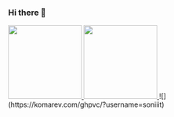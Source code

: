 ### Hi there 👋

<a href="https://github.com/aceisace">
  <img src="https://github-readme-stats.vercel.app/api?username=soniiit&count_private=true&show_icons=true&theme=radical" height="150px"/>
</a>
<a href="https://github.com/aceisace">
  <img src="https://github-readme-stats.vercel.app/api/top-langs/?username=soniiit&layout=compact&&theme=radical" height="150px"/>
</a>
![](https://komarev.com/ghpvc/?username=soniiit)

<!--
**SoniiiT/SoniiiT** is a ✨ _special_ ✨ repository because its `README.md` (this file) appears on your GitHub profile.

Here are some ideas to get you started:

- 🔭 I’m currently working on ...
- 🌱 I’m currently learning ...
- 👯 I’m looking to collaborate on ...
- 🤔 I’m looking for help with ...
- 💬 Ask me about ...
- 📫 How to reach me: ...
- 😄 Pronouns: ...
- ⚡ Fun fact: ...
-->
